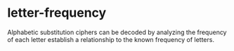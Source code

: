 # letter-frequency
Alphabetic substitution ciphers can be decoded by analyzing the frequency of each letter establish a relationship to the known frequency of letters. 

